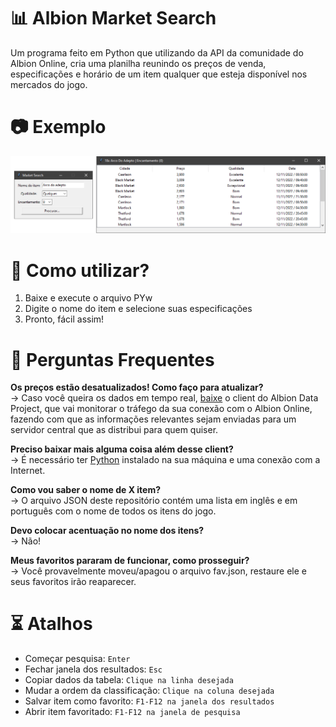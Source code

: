 # __📊 Albion Market Search__
Um programa feito em Python que utilizando da API da comunidade do Albion Online, cria uma planilha reunindo os preços de venda, especificações e horário de um item qualquer que esteja disponível nos mercados do jogo.


# __📷 Exemplo__
![](/img_exemplo.png?raw=true "Exemplo")


# __🤔 Como utilizar?__
1. Baixe e execute o arquivo PYw<br>
2. Digite o nome do item e selecione suas especificações<br>
3. Pronto, fácil assim!<br>


# __📌 Perguntas Frequentes__
__Os preços estão desatualizados! Como faço para atualizar?__<br>
      -> Caso você queira os dados em tempo real, [baixe](https://github.com/BroderickHyman/albiondata-client/releases) o client do Albion Data Project, que vai monitorar o tráfego da sua conexão com o Albion Online, fazendo com que as informações relevantes sejam enviadas para um servidor central que as distribui para quem quiser.

__Preciso baixar mais alguma coisa além desse client?__<br>
      -> É necessário ter [Python](https://www.python.org/downloads/) instalado na sua máquina e uma conexão com a Internet.

__Como vou saber o nome de X item?__<br>
      -> O arquivo JSON deste repositório contém uma lista em inglês e em português com o nome de todos os itens do jogo.

__Devo colocar acentuação no nome dos itens?__<br>
      -> Não!

__Meus favoritos pararam de funcionar, como prosseguir?__<br>
      -> Você provavelmente moveu/apagou o arquivo fav.json, restaure ele e seus favoritos irão reaparecer.


# __⏳ Atalhos__
- Começar pesquisa: `Enter`
- Fechar janela dos resultados: `Esc`
- Copiar dados da tabela: `Clique na linha desejada`
- Mudar a ordem da classificação: `Clique na coluna desejada`
- Salvar item como favorito: `F1-F12 na janela dos resultados`
- Abrir item favoritado: `F1-F12 na janela de pesquisa`

